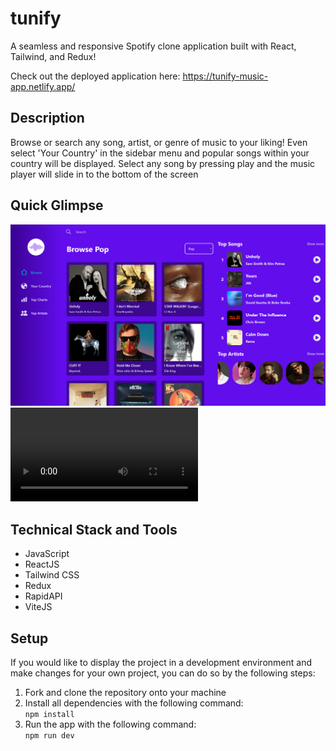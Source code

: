 # tunify

A seamless and responsive Spotify clone application built with React, Tailwind, and Redux!

Check out the deployed application here: https://tunify-music-app.netlify.app/

## Description

 Browse or search any song, artist, or genre of music to your liking! Even select 'Your Country' in the sidebar menu and popular songs within your country will be displayed. Select any song by pressing play and the music player will slide in to the bottom of the screen

## Quick Glimpse
![Home page](https://github.com/jeandre-visser/tunify/blob/main/docs/home.png)
![Quick Glimpse](https://github.com/jeandre-visser/tunify/blob/main/docs/glimpse.webm)

## Technical Stack and Tools

- JavaScript
- ReactJS
- Tailwind CSS
- Redux
- RapidAPI
- ViteJS

## Setup

If you would like to display the project in a development environment and make changes for your own project, you can do so by the following steps:

1. Fork and clone the repository onto your machine
2. Install all dependencies with the following command:\
```npm install```
3. Run the app with the following command:\
```npm run dev```

